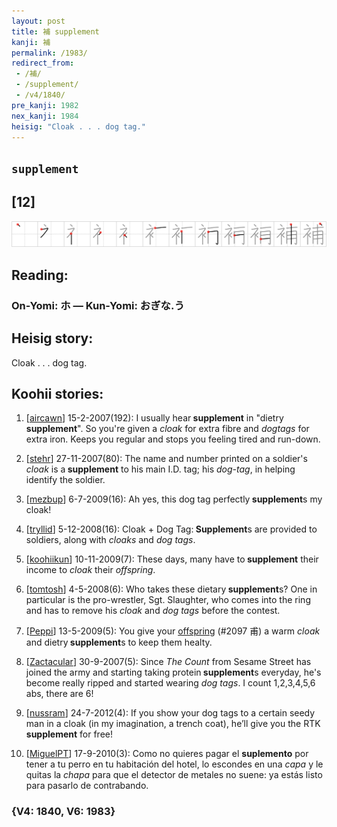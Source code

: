 ```yaml
---
layout: post
title: 補 supplement
kanji: 補
permalink: /1983/
redirect_from:
 - /補/
 - /supplement/
 - /v4/1840/
pre_kanji: 1982
nex_kanji: 1984
heisig: "Cloak . . . dog tag."
---
```


## `supplement`

## [12]

<div class="stroke"><img src="../images/E8A39C.png" /></div>

## Reading:

### On-Yomi: ホ &mdash; Kun-Yomi: おぎな.う

## Heisig story:

Cloak . . . dog tag.

## Koohii stories:

1) [<a href="http://kanji.koohii.com/profile/aircawn">aircawn</a>] 15-2-2007(192): I usually hear<strong> supplement</strong> in &quot;dietry<strong> supplement</strong>&quot;. So you&#039;re given a <em>cloak</em> for extra fibre and <em>dogtags</em> for extra iron. Keeps you regular and stops you feeling tired and run-down.

2) [<a href="http://kanji.koohii.com/profile/stehr">stehr</a>] 27-11-2007(80): The name and number printed on a soldier&#039;s <em>cloak</em> is a<strong> supplement</strong> to his main I.D. tag; his <em>dog-tag</em>, in helping identify the soldier.

3) [<a href="http://kanji.koohii.com/profile/mezbup">mezbup</a>] 6-7-2009(16): Ah yes, this dog tag perfectly<strong> supplement</strong>s my cloak!

4) [<a href="http://kanji.koohii.com/profile/tryllid">tryllid</a>] 5-12-2008(16): Cloak + Dog Tag:<strong> Supplement</strong>s are provided to soldiers, along with <em>cloaks</em> and <em>dog tags</em>.

5) [<a href="http://kanji.koohii.com/profile/koohiikun">koohiikun</a>] 10-11-2009(7): These days, many have to<strong> supplement</strong> their income to <em>cloak</em> their <em>offspring</em>.

6) [<a href="http://kanji.koohii.com/profile/tomtosh">tomtosh</a>] 4-5-2008(6): Who takes these dietary<strong> supplement</strong>s? One in particular is the pro-wrestler, Sgt. Slaughter, who comes into the ring and has to remove his <em>cloak</em> and <em>dog tags</em> before the contest.

7) [<a href="http://kanji.koohii.com/profile/Peppi">Peppi</a>] 13-5-2009(5): You give your <a href="../v4/2097">offspring</a> (#2097 甫) a warm <em>cloak</em> and dietry<strong> supplement</strong>s to keep them healty.

8) [<a href="http://kanji.koohii.com/profile/Zactacular">Zactacular</a>] 30-9-2007(5): Since <em>The Count</em> from Sesame Street has joined the army and starting taking protein<strong> supplement</strong>s everyday, he&#039;s become really ripped and started wearing <em>dog tags</em>. I count 1,2,3,4,5,6 abs, there are 6!

9) [<a href="http://kanji.koohii.com/profile/nussram">nussram</a>] 24-7-2012(4): If you show your dog tags to a certain seedy man in a cloak (in my imagination, a trench coat), he’ll give you the RTK<strong> supplement</strong> for free!

10) [<a href="http://kanji.koohii.com/profile/MiguelPT">MiguelPT</a>] 17-9-2010(3): Como no quieres pagar el <strong>suplemento</strong> por tener a tu perro en tu habitación del hotel, lo escondes en una <em>capa</em> y le quitas la <em>chapa</em> para que el detector de metales no suene: ya estás listo para pasarlo de contrabando.

### {V4: 1840, V6: 1983}
